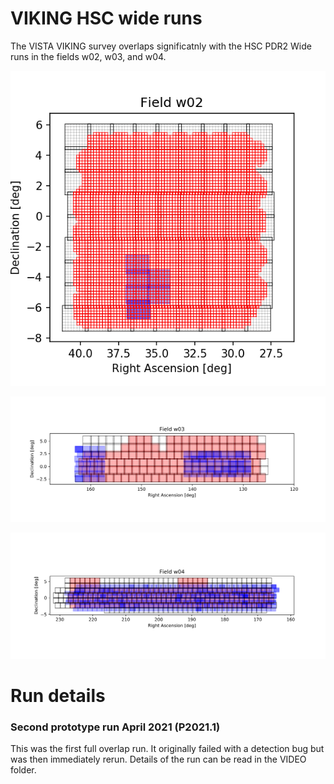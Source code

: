 # VIKING HSC wide runs

The VISTA VIKING survey overlaps significatnly with the HSC PDR2 Wide runs in the fields w02, w03, and w04.

![VIKING coverage](./figs/w02_HSC-all_tracts.png "VIKING coverage")

![VIKING coverage](./figs/w03_HSC-all_tracts.png "VIKING coverage")

![VIKING coverage](./figs/w04_HSC-all_tracts.png "VIKING coverage")

# Run details

### Second prototype run April 2021 (P2021.1)

This was the first full overlap run. It originally failed with a detection bug but was then immediately rerun. Details of the run can be read in the VIDEO folder. 



